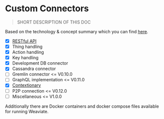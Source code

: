 # Custom Connectors
 
> SHORT DESCRIPTION OF THIS DOC

Based on the technology & concept summary which you can find [here](https://www.semi.network/knowledge-base/learn/technology-summary/).

- [x] [RESTful API](https://github.com/creativesoftwarefdn/weaviate/blob/develop/openapi-specs/schema.json)
- [x] Thing handling
- [x] Action handling
- [x] Key handling
- [x] Development DB connector
- [x] Cassandra connector
- [ ] Gremlin connector <= V0.10.0
- [ ] GraphQL implementation <= V0.11.0
- [x] [Contextionary](https://www.semi.network/knowledge-base/learn/technology-summary/#contextionary)
- [ ] P2P connection <= V0.12.0
- [ ] Miscellaneous <= V1.0.0

Additionally there are Docker containers and docker compose files available for running Weaviate.